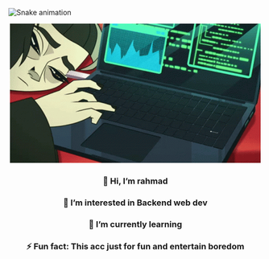 ![Snake animation](https://raw.githubusercontent.com/Sutil/Sutil/2b2fad3bf54522bb30c8c170591fc68ff51b69e6/github-contribution-grid-snake2.svg)

<div align="center">
<div align="center">
  
![Header](./lind.gif)

### 👋 Hi, I’m rahmad
### 👀 I’m interested in Backend web dev
### 🌱 I’m currently learning
### ⚡ Fun fact: This acc just for fun and entertain boredom

</div>
